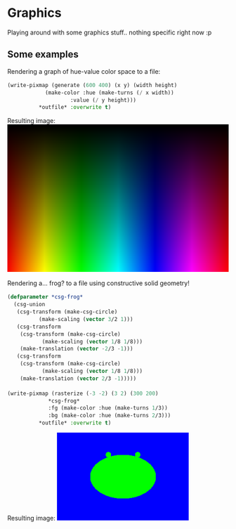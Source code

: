 # Graphics

Playing around with some graphics stuff.. nothing specific right now :p

## Some examples

Rendering a graph of hue-value color space to a file:
```lisp
(write-pixmap (generate (600 400) (x y) (width height)
			(make-color :hue (make-turns (/ x width))
				    :value (/ y height)))
	      *outfile* :overwrite t)
```
Resulting image:
![Image of hue-value graph](examples/images/hue-value.png)

Rendering a... frog? to a file using constructive solid geometry!
```lisp
(defparameter *csg-frog*
  (csg-union
   (csg-transform (make-csg-circle)
		  (make-scaling (vector 3/2 1)))
   (csg-transform
    (csg-transform (make-csg-circle)
		   (make-scaling (vector 1/8 1/8)))
    (make-translation (vector -2/3 -1)))
   (csg-transform
    (csg-transform (make-csg-circle)
		   (make-scaling (vector 1/8 1/8)))
    (make-translation (vector 2/3 -1)))))
    
(write-pixmap (rasterize (-3 -2) (3 2) (300 200)
			 *csg-frog*
			 :fg (make-color :hue (make-turns 1/3))
			 :bg (make-color :hue (make-turns 2/3)))
	      *outfile* :overwrite t)
```
Resulting image:
![Image of csg "frog"](examples/images/frog.png)